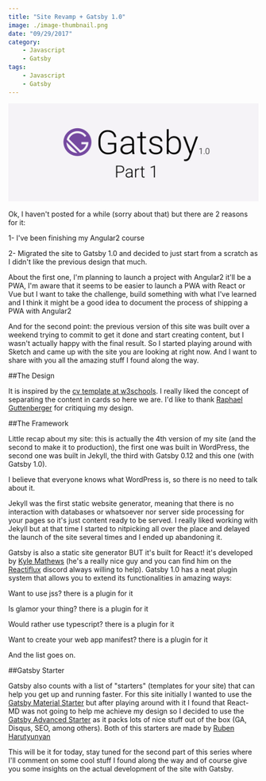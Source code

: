 ```yaml
---
title: "Site Revamp + Gatsby 1.0"
image: ./image-thumbnail.png
date: "09/29/2017"
category:
    - Javascript
    - Gatsby
tags:
    - Javascript
    - Gatsby
---
```

<div>
  <img alt="Gatsby js" src="./image.png">
</div>

Ok, I haven't posted for a while (sorry about that) but there are 2 reasons for it:                                                                                                                           

1- I've been finishing my Angular2 course

2- Migrated the site to Gatsby 1.0 and decided to just start from a scratch as I didn't like the previous design that much.

About the first one, I'm planning to launch a project with Angular2 it'll be a PWA, I'm aware that it seems to be easier to launch a PWA with React or Vue but I want to take the challenge, build something with what I've learned and I think it might be a good idea to document the process of shipping a PWA with Angular2

And for the second point: the previous version of this site was built over a weekend trying to commit to get it done and start creating content, but I wasn't actually happy with the final result. So I started playing around with Sketch and came up with the site you are looking at right now. And I want to share with you all the amazing stuff I found along the way.

##The Design

It is inspired by the [cv template at w3schools](https://www.w3schools.com/w3css/tryw3css_templates_cv.htm). I really liked the concept of separating the content in cards so here we are. I'd like to thank [Raphael Guttenberger](https://blog.rphl.io/) for critiquing my design.

##The Framework

Little recap about my site: this is actually the 4th version of my site (and the second to make it to production), the first one was built in WordPress, the second one was built in Jekyll, the third with Gatsby 0.12 and this one (with Gatsby 1.0).

I believe that everyone knows what WordPress is, so there is no need to talk about it.

Jekyll was the first static website generator, meaning that there is no interaction with databases or whatsoever nor server side processing for your pages so it's just content ready to be served. I really liked working with Jekyll but at that time I started to nitpicking all over the place and delayed the launch of the site several times and I ended up abandoning it.

Gatsby is also a static site generator BUT it's built for React! it's developed by [Kyle Mathews](https://www.bricolage.io/) (he's a really nice guy and you can find him on the [Reactiflux](https://www.reactiflux.com/) discord always willing to help). Gatsby 1.0 has a neat plugin system that allows you to extend its functionalities in amazing ways:

Want to use jss? there is a plugin for it

Is glamor your thing? there is a plugin for it

Would rather use typescript? there is a plugin for it

Want to create your web app manifest? there is a plugin for it

And the list goes on.

##Gatsby Starter

Gatsby also counts with a list of "starters" (templates for your site) that can help you get up and running faster. For this site initially I wanted to use the [Gatsby Material Starter](https://github.com/Vagr9K/gatsby-material-starter) but after playing around with it I found that React-MD was not going to help me achieve my design so I decided to use the [Gatsby Advanced Starter](https://github.com/Vagr9K/gatsby-advanced-starter) as it packs lots of nice stuff out of the box (GA, Disqus, SEO, among others). Both of this starters are made by [Ruben Harutyunyan](https://vagr9k.me/)

This will be it for today, stay tuned for the second part of this series where I'll comment on some cool stuff I found along the way and of course give you some insights on the actual development of the site with Gatsby.

